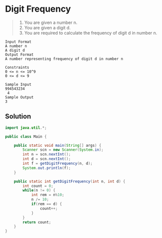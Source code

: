 # Digit Frequency

> 1. You are given a number n.
> 2. You are given a digit d.
> 3. You are required to calculate the frequency of digit d in number n.

```
Input Format
A number n
A digit d
Output Format
A number representing frequency of digit d in number n

Constraints
0 <= n <= 10^9
0 <= d <= 9

Sample Input
994543234
 4
Sample Output
3
```

## Solution

```java
import java.util.*;

public class Main {

    public static void main(String[] args) {
        Scanner scn = new Scanner(System.in);
        int n = scn.nextInt();
        int d = scn.nextInt();
        int f = getDigitFrequency(n, d);
        System.out.println(f);
    }

    public static int getDigitFrequency(int n, int d) {
        int count = 0;
        while(n != 0) {
            int rem = n%10;
            n /= 10;
            if(rem == d) {
                count++;
            }
        }
        return count;
    }
}
```
